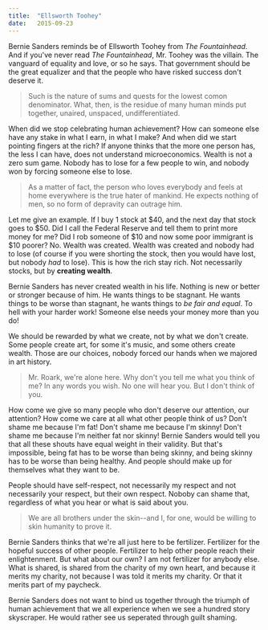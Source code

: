 ```yaml
---
title:	"Ellsworth Toohey"
date:	2015-09-23
---
```


Bernie Sanders reminds be of Ellsworth Toohey from *The Fountainhead*. And if you've never read *The Fountainhead*, Mr. Toohey was the villain. The vanguard of equality and love, or so he says. That government should be the great equalizer and that the people who have risked success don't deserve it.

<blockquote>
Such is the nature of sums and quests for the lowest comon denominator. What, then, is the residue of many human minds put together, unaired, unspaced, undifferentiated.
</blockquote>


When did we stop celebrating human achievement? How can someone else have any stake in what I earn, in what I make? And when did we start pointing fingers at the rich? If anyone thinks that the more one person has, the less I can have, does not understand microeconomics. Wealth is not a zero sum game. Nobody has to lose for a few people to win, and nobody won by forcing someone else to lose.

<blockquote>
	As a matter of fact, the person who loves everybody and feels at home everywhere is the true hater of mankind. He expects nothing of men, so no form of depravity can outrage him.
</blockquote>

Let me give an example. If I buy 1 stock at $40, and the next day that stock goes to $50. Did I call the Federal Reserve and tell them to print more money for me? Did I rob someone of $10 and now some poor immigrant is $10 poorer? No. Wealth was created. Wealth was created and nobody had to lose (of course if you were shorting the stock, then you would have lost, but nobody *had* to lose). This is how the rich stay rich. Not necessarily stocks, but by __creating wealth__.


Bernie Sanders has never created wealth in his life. Nothing is new or better or stronger because of him. He wants things to be stagnant. He wants things to be worse than stagnant, he wants things to *be fair and equal*. To hell with your harder work! Someone else needs your money more than you do!

We should be rewarded by what we create, not by what we don't create. Some people create art, for some it's music, and some others create wealth. Those are our choices, nobody forced our hands when we majored in art history.

<blockquote>
	Mr. Roark, we're alone here. Why don't you tell me what you think of me? In any words you wish. No one will hear you.
	But I don't think of you.
</blockquote>


How come we give so many people who don't deserve our attention, our attention? How come we care at all what other people think of us? Don't shame me because I'm fat! Don't shame me because I'm skinny! Don't shame me because I'm neither fat nor skinny! Bernie Sanders would tell you that all these shouts have equal weight in their validity. But that's impossible, being fat has to be worse than being skinny, and being skinny has to be worse than being healthy. And people should make up for themselves what they want to be. 

People should have self-respect, not necessarily my respect and not necessarily your respect, but their own respect. Noboby can shame that, regardless of what you hear or what is said about you.

<blockquote>
	We are all brothers under the skin--and I, for one, would be willing to skin humanity to prove it.
</blockquote>


Bernie Sanders thinks that we're all just here to be fertilizer. Fertilizer for the hopeful success of other people. Fertilizer to help other people reach their enlightenment. But what about our own? I am not fertilizer for anybody else. What is shared, is shared from the charity of my own heart, and because it merits my charity, not because I was told it merits my charity. Or that it merits part of my paycheck.


Bernie Sanders does not want to bind us together through the triumph of human achievement that we all experience when we see a hundred story skyscraper. He would rather see us seperated through guilt shaming.

__</rant>__